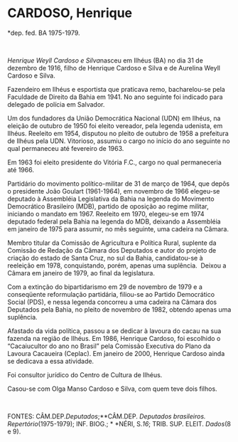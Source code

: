 CARDOSO, Henrique
=================

\*dep. fed. BA 1975-1979.

 

*Henrique Weyll Cardoso e Silva*nasceu em Ilhéus (BA) no dia 31 de
dezembro de 1916, filho de Henrique Cardoso e Silva e de Aureli­na Weyll
Cardoso e Silva.

Fazendeiro em Ilhéus e esportista que praticava remo, bacharelou-se pela
Faculdade de Direito da Bahia em 1941. No ano seguinte foi indicado para
delegado de polícia em Salvador.

Um dos fundadores da União Democrática Nacional (UDN) em Ilhéus, na
eleição de outubro de 1950 foi eleito vereador, pela legenda udenista,
em Ilhéus. Reeleito em 1954, disputou no pleito de outubro de 1958 a
prefeitura de Ilhéus pela UDN. Vitorioso, assumiu o cargo no início do
ano seguinte no qual permaneceu até fevereiro de 1963.

Em 1963 foi eleito presidente do Vitória F.C., cargo no qual
permaneceria até 1966.

Partidário do movimento político-militar de 31 de março de 1964, que
depôs o presidente João Goulart (1961-1964), em novembro de 1966
elegeu-se deputa­do à Assembléia Legislativa da Bahia na legenda do
Movimento Democrático Brasileiro (MDB), partido de oposição ao regime
militar, iniciando o mandato em 1967. Reelei­to em 1970, elegeu-se em
1974 deputado fede­ral pela Bahia na legenda do MDB, deixando a
Assembléia em janeiro de 1975 para assumir, no mês seguinte, uma cadeira
na Câmara.

Membro titular da Comissão de Agricultura e Po­lítica Rural, suplente da
Comissão de Reda­ção da Câmara dos Deputados e autor do projeto de
criação do estado de Santa Cruz, no sul da Bahia, candidatou-se à
reeleição em 1978, conquistando, porém, apenas uma suplência.  Deixou a
Câmara em janeiro de 1979, ao final da legislatura.

Com a extinção do bipartidarismo em 29 de novembro de 1979 e a
conseqüente refor­mulação partidária, filiou-se ao Partido Demo­crático
Social (PDS), e nessa legenda concor­reu a uma cadeira na Câmara dos
Deputados pela Bahia, no pleito de novembro de 1982, obtendo apenas uma
suplência.

Afastado da vida política, passou a se dedicar à lavoura do cacau na sua
fazenda na região de Ilhéus. Em 1986, Henrique Cardoso, foi escolhido o
“Cacaiucultor do ano no Brasil” pela Comissão Executiva do Plano da
Lavoura Cacaueira (Ceplac). Em janeiro de 2000, Henrique Cardoso ainda
se dedicava a essa atividade.

Foi consultor jurídico do Centro de Cultura de Ilhéus.

Casou-se com Olga Manso Cardoso e Silva, com quem teve dois filhos.

 

FONTES: CÂM.DEP.*Deputados*;**CÂM.DEP. *Deputados brasileiros. 
Repertório*(1975-1979); INF. BIOG.; * *NÉRI, S.*16*; TRIB. SUP. ELEIT.
*Dados*(8 e 9).

 

 

